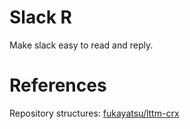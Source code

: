 Slack R
========

Make slack easy to read and reply.

# References

Repository structures: [fukayatsu/lttm-crx](https://github.com/fukayatsu/lttm-crx)
